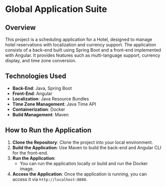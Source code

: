 
# Global Application Suite

## Overview

This project is a scheduling application for a Hotel, designed to manage hotel reservations with localization and currency support. The application consists of a back-end built using Spring Boot and a front-end implemented with Angular. It provides features such as multi-language support, currency display, and time zone conversion.

## Technologies Used
- **Back-End**: Java, Spring Boot
- **Front-End**: Angular
- **Localization**: Java Resource Bundles
- **Time Zone Management**: Java Time API
- **Containerization**: Docker
- **Build Management**: Maven

## How to Run the Application
1. **Clone the Repository**: Clone the project into your local environment.
2. **Build the Application**: Use Maven to build the back-end and Angular CLI for the front-end.
3. **Run the Application**:
    - You can run the application locally or build and run the Docker image.
4. **Access the Application**: Once the application is running, you can access it via `http://localhost:8080`.
